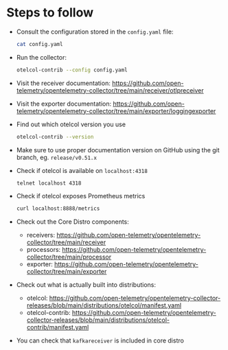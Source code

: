 # Steps to follow

* Consult the configuration stored in the `config.yaml` file:

  ```bash
  cat config.yaml
  ```

* Run the collector:

  ```bash
  otelcol-contrib --config config.yaml
  ```

* Visit the receiver documentation: https://github.com/open-telemetry/opentelemetry-collector/tree/main/receiver/otlpreceiver

* Visit the exporter documentation: https://github.com/open-telemetry/opentelemetry-collector/tree/main/exporter/loggingexporter

* Find out which otelcol version you use

  ```bash
  otelcol-contrib --version
  ```

* Make sure to use proper documentation version on GitHub using the git branch, eg. `release/v0.51.x`

* Check if otelcol is available on `localhost:4318`

  ```bash
  telnet localhost 4318
  ```

* Check if otelcol exposes Prometheus metrics

  ```bash
  curl localhost:8888/metrics
  ```

* Check out the Core Distro components:
  * receivers: https://github.com/open-telemetry/opentelemetry-collector/tree/main/receiver
  * processors: https://github.com/open-telemetry/opentelemetry-collector/tree/main/processor
  * exporter: https://github.com/open-telemetry/opentelemetry-collector/tree/main/exporter

* Check out what is actually built into distributions:
  * otelcol: https://github.com/open-telemetry/opentelemetry-collector-releases/blob/main/distributions/otelcol/manifest.yaml
  * otelcol-contrib: https://github.com/open-telemetry/opentelemetry-collector-releases/blob/main/distributions/otelcol-contrib/manifest.yaml

* You can check that `kafkareceiver` is included in core distro

